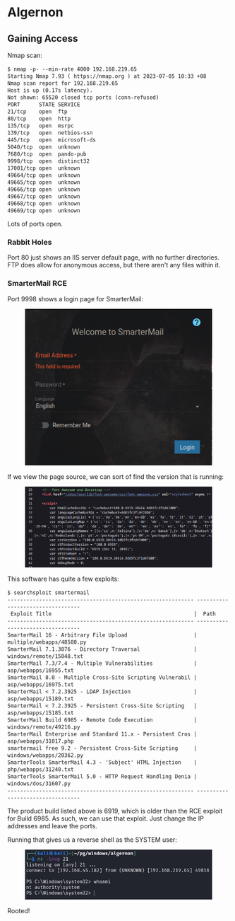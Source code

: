 # Algernon

## Gaining Access

Nmap scan:

```
$ nmap -p- --min-rate 4000 192.168.219.65 
Starting Nmap 7.93 ( https://nmap.org ) at 2023-07-05 10:33 +08
Nmap scan report for 192.168.219.65
Host is up (0.17s latency).
Not shown: 65520 closed tcp ports (conn-refused)
PORT      STATE SERVICE
21/tcp    open  ftp
80/tcp    open  http
135/tcp   open  msrpc
139/tcp   open  netbios-ssn
445/tcp   open  microsoft-ds
5040/tcp  open  unknown
7680/tcp  open  pando-pub
9998/tcp  open  distinct32
17001/tcp open  unknown
49664/tcp open  unknown
49665/tcp open  unknown
49666/tcp open  unknown
49667/tcp open  unknown
49668/tcp open  unknown
49669/tcp open  unknown
```

Lots of ports open.&#x20;

### Rabbit Holes

Port 80 just shows an IIS server default page, with no further directories. FTP does allow for anonymous access, but there aren't any files within it.&#x20;

### SmarterMail RCE

Port 9998 shows a login page for SmarterMail:

<figure><img src="../../../.gitbook/assets/image (21).png" alt=""><figcaption></figcaption></figure>

If we view the page source, we can sort of find the version that is running:

<figure><img src="../../../.gitbook/assets/image (24).png" alt=""><figcaption></figcaption></figure>

This software has quite a few exploits:

```
$ searchsploit smartermail   
----------------------------------------------------------- ---------------------------------
 Exploit Title                                             |  Path
----------------------------------------------------------- ---------------------------------
SmarterMail 16 - Arbitrary File Upload                     | multiple/webapps/48580.py
SmarterMail 7.1.3876 - Directory Traversal                 | windows/remote/15048.txt
SmarterMail 7.3/7.4 - Multiple Vulnerabilities             | asp/webapps/16955.txt
SmarterMail 8.0 - Multiple Cross-Site Scripting Vulnerabil | asp/webapps/16975.txt
SmarterMail < 7.2.3925 - LDAP Injection                    | asp/webapps/15189.txt
SmarterMail < 7.2.3925 - Persistent Cross-Site Scripting   | asp/webapps/15185.txt
SmarterMail Build 6985 - Remote Code Execution             | windows/remote/49216.py
SmarterMail Enterprise and Standard 11.x - Persistent Cros | asp/webapps/31017.php
smartermail free 9.2 - Persistent Cross-Site Scripting     | windows/webapps/20362.py
SmarterTools SmarterMail 4.3 - 'Subject' HTML Injection    | php/webapps/31240.txt
SmarterTools SmarterMail 5.0 - HTTP Request Handling Denia | windows/dos/31607.py
----------------------------------------------------------- ---------------------------------
```

The product build listed above is 6919, which is older than the RCE exploit for Build 6985. As such, we can use that exploit. Just change the IP addresses and leave the ports.

Running that gives us a reverse shell as the SYSTEM user:

<figure><img src="../../../.gitbook/assets/image (26).png" alt=""><figcaption></figcaption></figure>

Rooted!
